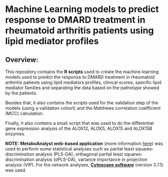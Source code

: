 # Machine Learning models to predict response to DMARD treatment in rheumatoid arthritis patients using lipid mediator profiles

## Overview: 

This repository contains the **R scripts** used to create the machine learning models used to predict the response to DMARD treatment in rheumatoid arthiritis patients using lipid mediators profiles, clinical scores, specific lipid mediator families and separating the data based on the pathotype showed by the patients. 

Besides that, it also contains the scripts used for the validation step of the models (using a validation cohort) and the Matthews correlation coefficient (MCC) calculation. 

Finally, it also contains a small script that was used to do the differential gene expression analysis of the ALOX12, ALOX5, ALOX15 and ALOX15B enzymes. 

**NOTE:** **MetaboAnalyst web-based application** (more information [here](https://www.metaboanalyst.ca//faces/ModuleView.xhtml)) was used to perform some statistical analyses such as partial least squares-discrimination analysis (PLS-DA), orthagonal partial least squares-discrimination analysis (oPLS-DA), variance importance in projection analysis (VIP). For the network analyses, [**Cytoscape software**](https://cytoscape.org/) (version 3.7.1) was used.

